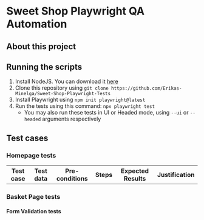 <h1>Sweet Shop Playwright QA Automation</h1>

<h2>About this project</h2>

<h2>Running the scripts</h2>

<ol>
    <li>Install NodeJS. You can download it <a href="https://nodejs.org/en/download" target='_blank'>here</a></li>
    <li>Clone this repository using <code>git clone https://github.com/Erikas-Minelga/Sweet-Shop-Playwright-Tests</code></li>
    <li>Install Playwright using <code>npm init playwright@latest</code></li>
    <li>Run the tests using this command: <code>npx playwright test</code> <ul><li>You may also run these tests in UI or Headed mode, using <code>--ui</code> or <code>--headed</code> arguments respectively</li><ul></li>
</ol>

<h2>Test cases</h2>

<h3>Homepage tests</h3>

<table>
    <tr>
        <th>Test case</th><th>Test data</th><th>Pre-conditions</th><th>Steps</th><th>Expected Results</th><th>Justification</th>
    </tr>
</table>

<h3>Basket Page tests</h3>

<h4>Form Validation tests</h4>